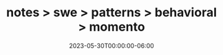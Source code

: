 ---
title: "notes > swe > patterns > behavioral > momento"
date: "2023-05-30T00:00:00-06:00"
draft: true
---